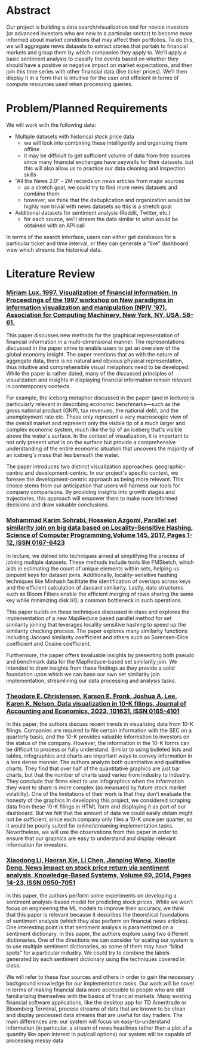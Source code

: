 # Abstract
Our project is building a data search/visualization tool for novice investors (or advanced investors who are new to a particular sector) to become more informed about market conditions that may affect their portfolios. To do this, we will aggregate news datasets to extract stories that pertain to financial markets and group them by which companies they apply to. We’ll apply a basic sentiment analysis to classify the events based on whether they should have a positive or negative impact on market expectations, and then join this time series with other financial data (like ticker prices). We’ll then display it in a form that is intuitive for the user and efficient in terms of compute resources used when processing queries.

# Problem/Planned Requirements
We will work with the following data:
* Multiple datasets with historical stock price data
    * we will look into combining these intelligently and organizing them offline
    * it may be difficult to get sufficient volume of data from free sources since many financial exchanges have paywalls for their datasets, but this will also allow us to practice our data cleaning and inspection skills
* “All the News 2.0” - 2M records on news articles from major sources
    * as a stretch goal, we could try to find more news datasets and combine them
    * however, we think that the deduplication and organization would be highly non trivial with news datasets so this is a stretch goal
* Additional datasets for sentiment analysis (Reddit, Twitter, etc.)
    * for each source, we’ll stream the data similar to what would be obtained with an API call

In terms of the search interface, users can either get databases for a particular ticker and time interval, or they can generate a “live” dashboard view which streams the historical data.

# Literature Review

### [Miriam Lux. 1997. Visualization of financial information. In Proceedings of the 1997 workshop on New paradigms in information visualization and manipulation (NPIV '97). Association for Computing Machinery, New York, NY, USA, 58–61.](https://doi.org/10.1145/275519.275532)

This paper discusses new methods for the graphical representation of financial information in a multi-dimensional manner. The representations discussed in the paper strive to enable users to get an overview of the global economy insight. The paper mentions that as with the nature of aggregate data, there is no natural and obvious physical representation, thus intuitive and comprehensible visual metaphors need to be developed. While the paper is rather dated, many of the discussed principles of visualization and insights in displaying financial information remain relevant in contemporary contexts. 

For example, the iceberg metaphor discussed in the paper (and in lecture) is particularly relevant in describing economic benchmarks—such as the gross national product (GNP), tax revenues, the national debt, and the unemployment rate etc. These only represent a very macroscopic view of the overall market and represent only the visible tip of a much larger and complex economic system, much like the tip of an iceberg that's visible above the water's surface. In the context of visualization, it is important to not only present what is on the surface but provide a comprehensive understanding of the entire economic situation that uncovers the majority of an iceberg's mass that lies beneath the water.

The paper introduces two distinct visualization approaches: geographic-centric and development-centric. In our project's specific context, we foresee the development-centric approach as being more relevant. This choice stems from our anticipation that users will harness our tools for company comparisons. By providing insights into growth stages and trajectories, this approach will empower them to make more informed decisions and draw valuable conclusions.



### [Mohammad Karim Sohrabi, Hosseion Azgomi, Parallel set similarity join on big data based on Locality-Sensitive Hashing, Science of Computer Programming,Volume 145, 2017, Pages 1-12, ISSN 0167-6423](https://doi.org/10.1016/j.scico.2017.04.006)

In lecture, we delved into techniques aimed at simplifying the process of joining multiple datasets. These methods include tools like FMSketch, which aids in estimating the count of unique elements within sets, helping us pinpoint keys for dataset joins. Additionally, locality-sensitive hashing techniques like Minhash facilitate the identification of overlaps across keys and the efficient calculation of Jaccard similarity. Lastly, data structures such as Bloom Filters enable the efficient merging of rows sharing the same key while minimizing disk I/O, a common bottleneck in such operations. 

This paper builds on these techniques discussed in class and explores the implementation of a new MapReduce based parallel method for set similarity joining that leverages locality sensitive hashing to speed up the similarity checking process. The paper explores many similarity functions including Jaccard similarity coefficient and others such as Sorensen–Dice coefficient and Cosine coefficient. 

Furthermore, the paper offers invaluable insights by presenting both pseudo and benchmark data for the MapReduce-based set similarity join. We intended to draw insights from these findings as they provide a solid foundation upon which we can base our own set similarity join implementation, streamlining our data processing and analysis tasks.



### [Theodore E. Christensen, Karson E. Fronk, Joshua A. Lee, Karen K. Nelson, Data visualization in 10-K filings, Journal of Accounting and Economics, 2023, 101631, ISSN 0165-4101](https://doi.org/10.1016/j.jacceco.2023.101631)

In this paper, the authors discuss recent trends in visualizing data from 10-K filings. Companies are required to file certain information with the SEC on a quarterly basis, and the 10-K provides valuable information to investors on the status of the company. However, the information in the 10-K forms can be difficult to process or fully understand. Similar to using bulleted lists and tables, infographics and charts are important ways to convey information in a less dense manner.
The authors analyze both quantitative and qualitative charts. They find that over half of the quantitative graphics are just bar charts, but that the number of charts used varies from industry to industry. They conclude that firms elect to use infographics when the information they want to share is more complex (as measured by future stock market volatility). One of the limitations of their work is that they don’t evaluate the honesty of the graphics
In developing this project, we considered scraping data from these 10-K filings in HTML form and displaying it as part of our dashboard. But we felt that the amount of data we could easily obtain might not be sufficient, since each company only files a 10-K once per quarter, so it would be poorly suited for online/streaming implementation tasks. Nevertheless, we will use the observations from this paper in order to ensure that our graphics are easy to understand and display relevant information for investors.


### [Xiaodong Li, Haoran Xie, Li Chen, Jianping Wang, Xiaotie Deng, News impact on stock price return via sentiment analysis, Knowledge-Based Systems, Volume 69, 2014, Pages 14-23, ISSN 0950-7051](https://doi.org/10.1016/j.knosys.2014.04.022)
In this paper, the authors perform some experiments on developing a sentiment analysis-based model for predicting stock prices. While we won’t focus on engineering the ML models to improve their accuracy, we think that this paper is relevant because it describes the theoretical foundations of sentiment analysis (which they also perform on financial news articles).
One interesting point is that sentiment analysis is parametrized on a sentiment dictionary. In this paper, the authors explore using two different dictionaries. One of the directions we can consider for scaling our system is to use multiple sentiment dictionaries, as some of them may have “blind spots” for a particular industry. We could try to combine the labels generated by each sentiment dictionary using the techniques covered in class.


We will refer to these four sources and others in order to gain the necessary background knowledge for our implementation tasks. Our work will be novel in terms of making financial data more accessible to people who are still familiarizing themselves with the basics of financial markets. Many existing financial software applications, like the desktop app for TD Ameritrade or Bloomberg Terminal, process streams of data that are known to be clean and display processed data streams that are useful for day traders. The main differences are:
our system will focus on easy-to-understand information (in particular, a stream of news headlines rather than a plot of a quantity like open interest in put/call options)
our system will be capable of processing messy data

